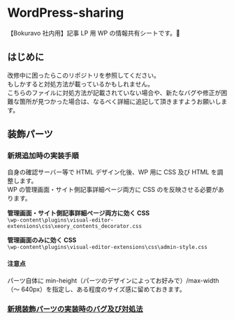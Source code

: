 # WordPress-sharing

【Bokuravo 社内用】記事 LP 用 WP の情報共有シートです。:deciduous_tree:

## はじめに

改修中に困ったらこのリポジトリを参照してください。  
もしかすると対処方法が載っているかもしれません。  
こちらのファイルに対処方法が記載されていない場合や、新たなバグや修正が困難な箇所が見つかった場合は、なるべく詳細に追記して頂きますようお願いします。

## 装飾パーツ

### 新規追加時の実装手順

自身の確認サーバー等で HTML デザイン化後、WP 用に CSS 及び HTML を調整します。  
WP の管理画面・サイト側記事詳細ページ両方に CSS のを反映させる必要があります。

**管理画面・サイト側記事詳細ページ両方に効く CSS**  
`\wp-content\plugins\visual-editor-extensions\css\xeory_contents_decorator.css`

**管理画面のみに効く CSS**  
`\wp-content\plugins\visual-editor-extensions\css\admin-style.css`

#### 注意点

パーツ自体に min-height（パーツのデザインによってお好みで）/max-width（～ 640px）を指定し、ある程度のサイズ感に留めておきます。

### [新規装飾パーツの実装時のバグ及び対処法](https://github.com/SakiTsukada-Bokuravo/WordPress-sharing-sheet/tree/master/wp_bug)
